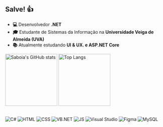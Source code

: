 ## Salve! 👍
- **💻** Desenvolvedor **.NET**
- **🎓** Estudante de Sistemas da Informação na **Universidade Veiga de Almeida (UVA)**
- **📚** Atualmente estudando **UI & UX. e ASP.NET Core**

<div>
  <img src="https://github-readme-stats.vercel.app/api?username=lucassaboia&show_icons=true&theme=tokyonight" alt="Saboia's GitHub stats" height="165">
  <img src="https://github-readme-stats.vercel.app/api/top-langs/?username=lucassaboia&layout=compact&theme=tokyonight&langs_count=6" alt="Top Langs" height="165">
</div>
<br>

  ![C#](https://img.shields.io/badge/C%23-239120?style=for-the-badge&logo=c-sharp&logoColor=white&color=6C63FF)
![HTML](https://img.shields.io/badge/HTML5-E34F26?style=for-the-badge&logo=html5&logoColor=white&color=6C63FF)
![CSS](https://img.shields.io/badge/CSS3-1572B6?style=for-the-badge&logo=css3&logoColor=white&color=6C63FF)
![VB.NET](https://img.shields.io/badge/VB.NET-5C2D91?style=for-the-badge&logo=dotnet&logoColor=white&color=6C63FF)
![JS](https://img.shields.io/badge/JavaScript-F7DF1E?style=for-the-badge&logo=javascript&logoColor=white&color=6C63FF)
![Visual Studio](https://img.shields.io/badge/Visual%20Studio-5C2D91?style=for-the-badge&logo=visual-studio&logoColor=white&color=6C63FF)
![Figma](https://img.shields.io/badge/Figma-F24E1E?style=for-the-badge&logo=figma&logoColor=white&color=6C63FF)
![MySQL](https://img.shields.io/badge/MySQL-4479A1?style=for-the-badge&logo=mysql&logoColor=white&color=6C63FF)


